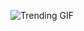 
<!-- GIF_SECTION -->
![Trending GIF](https://media4.giphy.com/media/v1.Y2lkPThiYjIxNzcyYzB1dG13NDVnMmkxdG9jMTR4MTU0b3BwZjNpdTZodWs5dDRxbTBsYiZlcD12MV9naWZzX3NlYXJjaCZjdD1n/l46Cwg6ypqAgfseIg/giphy.gif)
<!-- END_GIF_SECTION -->
